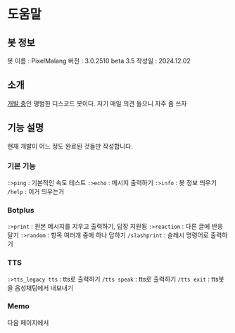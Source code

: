 # 도움말
## 봇 정보
봇 이름 : PixelMalang
버전 : 3.0.2510 beta 3.5
작성일 : 2024.12.02

## 소개
[개발 중](<https://github.com/sherbetcream/PixelSherbet>)인 평범한 디스코드 봇이다. 저기 매일 의견 들으니 자주 좀 쓰자

## 기능 설명
현재 개발이 어느 정도 완료된 것들만 작성합니다. 

### 기본 기능
`:>ping` : 기본적인 속도 테스트
`:>echo` : 메시지 출력하기
`:>info` : 봇 정보 띄우기
`/help` : 이거 띄우는거

### Botplus
`:>print` : 원본 메시지를 지우고 출력하기, 답장 지원됨
`:>reaction` : 다른 글에 반응 달기
`:>random` : 항목 여러개 중에 하나 답하기
`/slashprint` : 슬래시 명령어로 출력하기

### TTS
`:>tts_legacy tts` : tts로 출력하기
`/tts speak` : tts로 출력하기
`/tts exit` : tts봇을 음성채팅에서 내보내기

### Memo
다음 페이지에서
